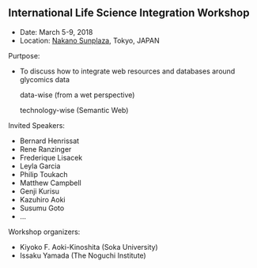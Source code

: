 

## International Life Science Integration Workshop

* Date: March 5-9, 2018
* Location: <a href="https://www.sunplaza.jp/en/">Nakano Sunplaza</a>, Tokyo, JAPAN


Purtpose:

* To discuss how to integrate web resources and databases around glycomics data

  data-wise (from a wet perspective) 

  technology-wise (Semantic Web) 

Invited Speakers:
*  Bernard Henrissat
*  Rene Ranzinger
*  Frederique Lisacek
*  Leyla Garcia
*  Philip Toukach
*  Matthew Campbell
*  Genji Kurisu 
*  Kazuhiro Aoki
*  Susumu Goto
* ...  


Workshop organizers:
* Kiyoko F. Aoki-Kinoshita (Soka University)
* Issaku Yamada (The Noguchi Institute)
